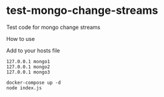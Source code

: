 # test-mongo-change-streams
Test code for mongo change streams

How to use

Add to your hosts file
```
127.0.0.1 mongo1
127.0.0.1 mongo2
127.0.0.1 mongo3
```

```
docker-compose up -d
node index.js
```